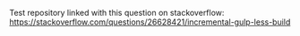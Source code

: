 Test repository linked with this question on stackoverflow:
https://stackoverflow.com/questions/26628421/incremental-gulp-less-build
